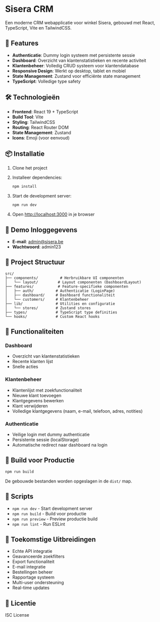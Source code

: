 # Sisera CRM

Een moderne CRM webapplicatie voor winkel Sisera, gebouwd met React, TypeScript, Vite en TailwindCSS.

## 🚀 Features

- **Authenticatie**: Dummy login systeem met persistente sessie
- **Dashboard**: Overzicht van klantenstatistieken en recente activiteit
- **Klantenbeheer**: Volledig CRUD systeem voor klantendatabase
- **Responsive Design**: Werkt op desktop, tablet en mobiel
- **State Management**: Zustand voor efficiënte state management
- **TypeScript**: Volledige type safety

## 🛠️ Technologieën

- **Frontend**: React 19 + TypeScript
- **Build Tool**: Vite
- **Styling**: TailwindCSS
- **Routing**: React Router DOM
- **State Management**: Zustand
- **Icons**: Emoji (voor eenvoud)

## 📦 Installatie

1. Clone het project
2. Installeer dependencies:
   ```bash
   npm install
   ```

3. Start de development server:
   ```bash
   npm run dev
   ```

4. Open [http://localhost:3000](http://localhost:3000) in je browser

## 🔐 Demo Inloggegevens

- **E-mail**: admin@sisera.be
- **Wachtwoord**: admin123

## 📁 Project Structuur

```
src/
├── components/          # Herbruikbare UI componenten
│   └── layout/         # Layout componenten (DashboardLayout)
├── features/           # Feature-specifieke componenten
│   ├── auth/          # Authenticatie (LoginPage)
│   ├── dashboard/     # Dashboard functionaliteit
│   └── customers/     # Klantenbeheer
├── lib/               # Utilities en configuratie
│   └── stores/        # Zustand stores
├── types/             # TypeScript type definities
└── hooks/             # Custom React hooks
```

## 🎯 Functionaliteiten

### Dashboard
- Overzicht van klantenstatistieken
- Recente klanten lijst
- Snelle acties

### Klantenbeheer
- Klantenlijst met zoekfunctionaliteit
- Nieuwe klant toevoegen
- Klantgegevens bewerken
- Klant verwijderen
- Volledige klantgegevens (naam, e-mail, telefoon, adres, notities)

### Authenticatie
- Veilige login met dummy authenticatie
- Persistente sessie (localStorage)
- Automatische redirect naar dashboard na login

## 🚀 Build voor Productie

```bash
npm run build
```

De gebouwde bestanden worden opgeslagen in de `dist/` map.

## 📝 Scripts

- `npm run dev` - Start development server
- `npm run build` - Build voor productie
- `npm run preview` - Preview productie build
- `npm run lint` - Run ESLint

## 🔮 Toekomstige Uitbreidingen

- Echte API integratie
- Geavanceerde zoekfilters
- Export functionaliteit
- E-mail integratie
- Bestellingen beheer
- Rapportage systeem
- Multi-user ondersteuning
- Real-time updates

## 📄 Licentie

ISC License



